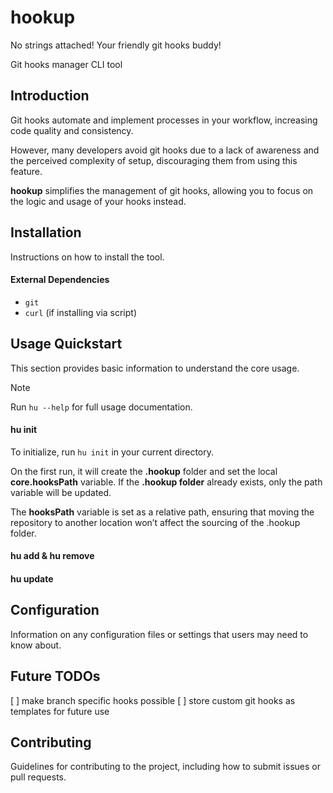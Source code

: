# hookup
No strings attached!
Your friendly git hooks buddy!

Git hooks manager CLI tool

## Introduction
Git hooks automate and implement processes in your workflow, increasing code quality and consistency.

However, many developers avoid git hooks due to a lack of awareness and the perceived complexity of setup, discouraging them from using this feature.

**hookup** simplifies the management of git hooks, allowing you to focus on the logic and usage of your hooks instead.

## Installation
Instructions on how to install the tool.
#### External Dependencies
- `git`
- `curl` (if installing via script)

## Usage Quickstart
This section provides basic information to understand the core usage.

> [!NOTE]
> Run `hu --help` for full usage documentation.

#### hu init
To initialize, run `hu init` in your current directory.

On the first run, it will create the **.hookup** folder and set the local **core.hooksPath** variable. If the **.hookup folder** already exists, only the path variable will be updated.

The **hooksPath** variable is set as a relative path, ensuring that moving the repository to another location won’t affect the sourcing of the .hookup folder.

#### hu add & hu remove


#### hu update


## Configuration
Information on any configuration files or settings that users may need to know about.

## Future TODOs
[ ] make branch specific hooks possible
[ ] store custom git hooks as templates for future use

## Contributing
Guidelines for contributing to the project, including how to submit issues or pull requests.
